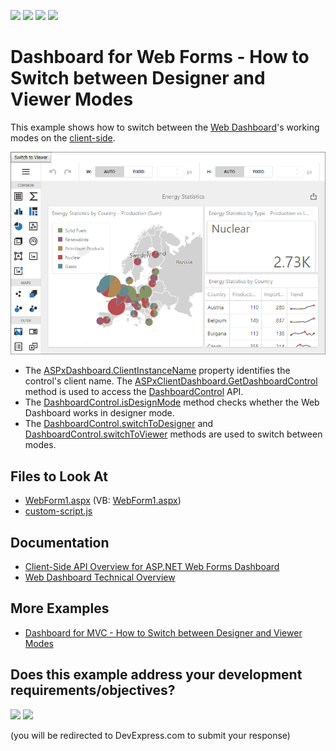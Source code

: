 <!-- default badges list -->
![](https://img.shields.io/endpoint?url=https://codecentral.devexpress.com/api/v1/VersionRange/128580166/20.1.7%2B)
[![](https://img.shields.io/badge/Open_in_DevExpress_Support_Center-FF7200?style=flat-square&logo=DevExpress&logoColor=white)](https://supportcenter.devexpress.com/ticket/details/T362490)
[![](https://img.shields.io/badge/📖_How_to_use_DevExpress_Examples-e9f6fc?style=flat-square)](https://docs.devexpress.com/GeneralInformation/403183)
[![](https://img.shields.io/badge/💬_Leave_Feedback-feecdd?style=flat-square)](#does-this-example-address-your-development-requirementsobjectives)
<!-- default badges end -->

# Dashboard for Web Forms - How to Switch between Designer and Viewer Modes

This example shows how to switch between the [Web Dashboard](https://docs.devexpress.com/Dashboard/115955/web-dashboard)'s working modes on the [client-side](https://docs.devexpress.com/Dashboard/116302/web-dashboard/aspnet-web-forms-dashboard-control/client-side-api-overview).

![](web-dashboard.png)

- The [ASPxDashboard.ClientInstanceName](https://docs.devexpress.com/Dashboard/DevExpress.DashboardWeb.ASPxDashboard.ClientInstanceName) property identifies the control's client name. The [ASPxClientDashboard.GetDashboardControl](https://docs.devexpress.com/Dashboard/js-DevExpress.Dashboard.Web.WebForms.ASPxClientDashboard?p=netframework#js_aspxclientdashboard_getdashboardcontrol) method is used to access the [DashboardControl](https://docs.devexpress.com/Dashboard/116302/web-dashboard/aspnet-web-forms-dashboard-control/client-side-api-overview) API. 
- The [DashboardControl.isDesignMode](https://docs.devexpress.com/Dashboard/js-DevExpress.Dashboard.DashboardControl#js_devexpress_dashboard_dashboardcontrol_isdesignmode) method checks whether the Web Dashboard works in designer mode.
- The [DashboardControl.switchToDesigner](https://docs.devexpress.com/Dashboard/js-DevExpress.Dashboard.DashboardControl?p=netframework#js_devexpress_dashboard_dashboardcontrol_switchtodesigner) and [DashboardControl.switchToViewer](https://docs.devexpress.com/Dashboard/js-DevExpress.Dashboard.DashboardControl?p=netframework#js_devexpress_dashboard_dashboardcontrol_switchtoviewer) methods are used to switch between modes.

## Files to Look At

* [WebForm1.aspx](./CS/Dashboard_WebDashboard_2010/WebForm1.aspx) (VB: [WebForm1.aspx](./VB/Dashboard_WebDashboard_2010/WebForm1.aspx))
* [custom-script.js](./CS/Dashboard_WebDashboard_2010/Scripts/custom-script.js)

## Documentation

- [Client-Side API Overview for ASP.NET Web Forms Dashboard](https://docs.devexpress.com/Dashboard/116302/web-dashboard/aspnet-web-forms-dashboard-control/client-side-api-overview)
- [Web Dashboard Technical Overview](https://docs.devexpress.com/Dashboard/119283/web-dashboard/general-information/web-dashboard-technical-overview?p=netframework)

## More Examples

- [Dashboard for MVC - How to Switch between Designer and Viewer Modes](https://github.com/DevExpress-Examples/asp-net-mvc-dashboard-switch-between-designer-and-viewer-on-client)
<!-- feedback -->
## Does this example address your development requirements/objectives?

[<img src="https://www.devexpress.com/support/examples/i/yes-button.svg"/>](https://www.devexpress.com/support/examples/survey.xml?utm_source=github&utm_campaign=asp-net-web-forms-dashboard-switch-between-designer-and-viewer-on-client&~~~was_helpful=yes) [<img src="https://www.devexpress.com/support/examples/i/no-button.svg"/>](https://www.devexpress.com/support/examples/survey.xml?utm_source=github&utm_campaign=asp-net-web-forms-dashboard-switch-between-designer-and-viewer-on-client&~~~was_helpful=no)

(you will be redirected to DevExpress.com to submit your response)
<!-- feedback end -->
